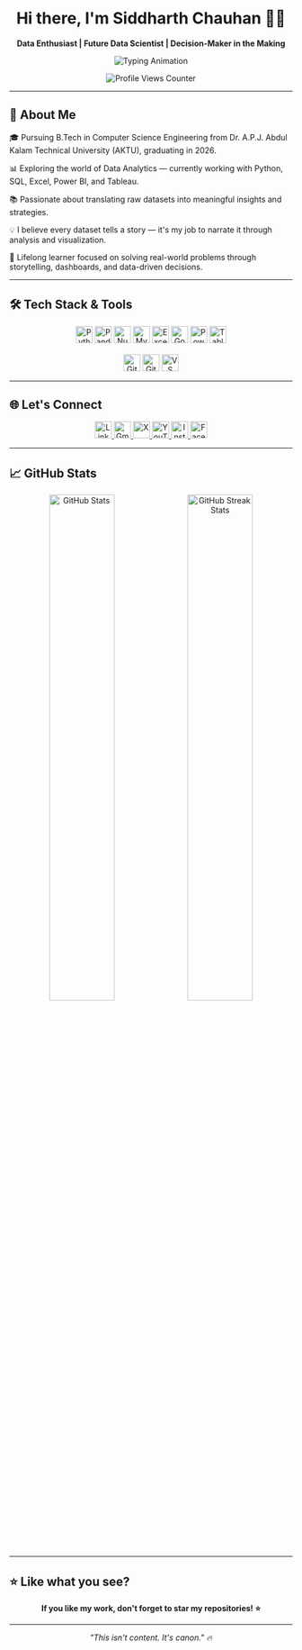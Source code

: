 <h1 align="center">Hi there, I'm Siddharth Chauhan 👋🏻</h1>
<p align="center"><b>Data Enthusiast | Future Data Scientist | Decision-Maker in the Making</b></p>

<p align="center">
  <img src="https://readme-typing-svg.demolab.com?font=Fira+Code&pause=2000&color=00BFFF&center=true&vCenter=true&width=435&lines=Turning+Data+Into+Decisions;Learning+%7C+Analyzing+%7C+Growing" alt="Typing Animation" />
</p>

<p align="center">
  <img src="https://komarev.com/ghpvc/?username=thesiddemigod&label=Profile%20Views&color=0e75b6&style=flat" alt="Profile Views Counter" />
</p>

---

## 📖 About Me
🎓 Pursuing B.Tech in Computer Science Engineering from Dr. A.P.J. Abdul Kalam Technical University (AKTU), graduating in 2026.

📊 Exploring the world of Data Analytics — currently working with Python, SQL, Excel, Power BI, and Tableau.

📚 Passionate about translating raw datasets into meaningful insights and strategies.

💡 I believe every dataset tells a story — it's my job to narrate it through analysis and visualization.

🚀 Lifelong learner focused on solving real-world problems through storytelling, dashboards, and data-driven decisions.

---

## 🛠️ Tech Stack & Tools
<p align="center">
  <img src="https://img.shields.io/badge/Python-3776AB?style=for-the-badge&logo=python&logoColor=white" height="30px" alt="Python"/>
  <img src="https://img.shields.io/badge/Pandas-150458?style=for-the-badge&logo=pandas&logoColor=white" height="30px" alt="Pandas"/>
  <img src="https://img.shields.io/badge/Numpy-013243?style=for-the-badge&logo=numpy&logoColor=white" height="30px" alt="Numpy"/>
  <img src="https://img.shields.io/badge/MySQL-00758F?style=for-the-badge&logo=mysql&logoColor=white" height="30px" alt="MySQL"/>
  <img src="https://img.shields.io/badge/Excel-217346?style=for-the-badge&logo=microsoft-excel&logoColor=white" height="30px" alt="Excel"/>
  <img src="https://img.shields.io/badge/Google%20Sheets-34A853?style=for-the-badge&logo=googlesheets&logoColor=white" height="30px" alt="Google Sheets"/>
  <img src="https://img.shields.io/badge/Power%20BI-F2C811?style=for-the-badge&logo=powerbi&logoColor=black" height="30px" alt="Power BI"/>
  <img src="https://img.shields.io/badge/Tableau-E97627?style=for-the-badge&logo=tableau&logoColor=white" height="30px" alt="Tableau"/>
  <br><br>
  <img src="https://img.shields.io/badge/Git-F05032?style=for-the-badge&logo=git&logoColor=white" height="30px" alt="Git"/>
  <img src="https://img.shields.io/badge/GitHub-181717?style=for-the-badge&logo=github&logoColor=white" height="30px" alt="GitHub"/>
  <img src="https://img.shields.io/badge/VS%20Code-007ACC?style=for-the-badge&logo=visualstudiocode&logoColor=white" height="30px" alt="VS Code"/>
</p>

---

## 🌐 Let's Connect
<p align="center">
  <a href="https://linkedin.com/in/thesiddemigod" target="_blank">
    <img src="https://img.shields.io/badge/LinkedIn-0A66C2?style=for-the-badge&logo=linkedin&logoColor=white" height="30px" alt="LinkedIn"/>
  </a>
  <a href="mailto:siddemigod1@gmail.com" target="_blank">
    <img src="https://img.shields.io/badge/Gmail-D14836?style=for-the-badge&logo=gmail&logoColor=white" height="30px" alt="Gmail"/>
  </a>
  <a href="https://x.com/Thesiddemigod" target="_blank">
    <img src="https://img.shields.io/badge/X-000000?style=for-the-badge&logo=x&logoColor=white" height="30px" alt="X"/>
  </a>
  <a href="https://youtube.com/@thesiddemigod" target="_blank">
    <img src="https://img.shields.io/badge/YouTube-FF0000?style=for-the-badge&logo=youtube&logoColor=white" height="30px" alt="YouTube"/>
  </a>
  <a href="https://instagram.com/thesiddemigod" target="_blank">
    <img src="https://img.shields.io/badge/Instagram-E4405F?style=for-the-badge&logo=instagram&logoColor=white" height="30px" alt="Instagram"/>
  </a>
  <a href="https://facebook.com/thesiddemigod" target="_blank">
    <img src="https://img.shields.io/badge/Facebook-1877F2?style=for-the-badge&logo=facebook&logoColor=white" height="30px" alt="Facebook"/>
  </a>
</p>

---

## 📈 GitHub Stats
<div align="center">
  <img src="https://github-readme-stats.vercel.app/api?username=thesiddemigod&show_icons=true&theme=tokyonight&hide_border=true" width="48%" alt="GitHub Stats"/>
  <img src="https://github-readme-streak-stats.vercel.app?user=thesiddemigod&theme=tokyonight&hide_border=true" width="48%" alt="GitHub Streak Stats"/>
</div>

---

## ⭐ Like what you see?
<p align="center">
  <b>If you like my work, don't forget to star my repositories! ⭐</b>
</p>

---

<p align="center"><i>"This isn't content. It's canon." 🔥</i></p>
